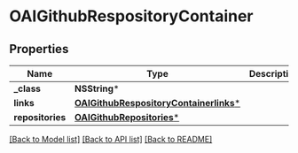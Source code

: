 # OAIGithubRespositoryContainer

## Properties
Name | Type | Description | Notes
------------ | ------------- | ------------- | -------------
**_class** | **NSString*** |  | [optional] 
**links** | [**OAIGithubRespositoryContainerlinks***](OAIGithubRespositoryContainerlinks.md) |  | [optional] 
**repositories** | [**OAIGithubRepositories***](OAIGithubRepositories.md) |  | [optional] 

[[Back to Model list]](../README.md#documentation-for-models) [[Back to API list]](../README.md#documentation-for-api-endpoints) [[Back to README]](../README.md)


